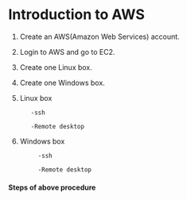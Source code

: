 # Introduction to AWS

1.	Create an AWS(Amazon Web Services) account.

2.	Login to AWS and go to EC2.

3.	Create one Linux box.

4.	Create one Windows box.

5.	Linux box
        
           -ssh
        
           -Remote desktop

6.	Windows box

	         -ssh

	         -Remote desktop

#### Steps of above procedure 
